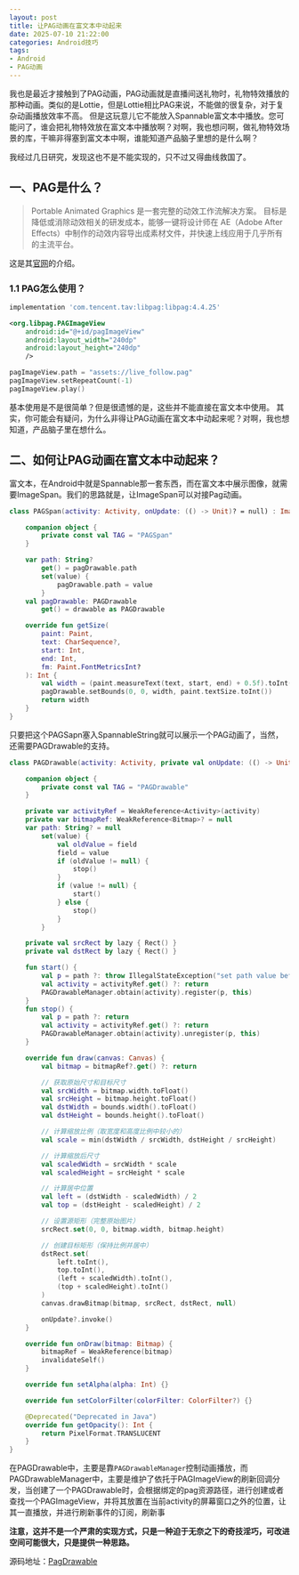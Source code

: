 ```yaml
---
layout: post
title: 让PAG动画在富文本中动起来
date: 2025-07-10 21:22:00
categories: Android技巧
tags: 
- Android
- PAG动画
---
```


我也是最近才接触到了PAG动画，PAG动画就是直播间送礼物时，礼物特效播放的那种动画。类似的是Lottie，但是Lottie相比PAG来说，不能做的很复杂，对于复杂动画播放效率不高。
但是这玩意儿它不能放入Spannable富文本中播放。您可能问了，谁会把礼物特效放在富文本中播放啊？对啊，我也想问啊，做礼物特效场景的库，干嘛非得塞到富文本中啊，谁能知道产品脑子里想的是什么啊？

我经过几日研究，发现这也不是不能实现的，只不过又得曲线救国了。

## 一、PAG是什么？
> Portable Animated Graphics 是一套完整的动效工作流解决方案。
目标是降低或消除动效相关的研发成本，能够一键将设计师在 AE（Adobe After Effects）中制作的动效内容导出成素材文件，并快速上线应用于几乎所有的主流平台。

这是其[官网](https://pag.io/)的介绍。

### 1.1 PAG怎么使用？

```groovy
implementation 'com.tencent.tav:libpag:libpag:4.4.25'
```

```xml
<org.libpag.PAGImageView
    android:id="@+id/pagImageView"
    android:layout_width="240dp"
    android:layout_height="240dp"
    />
```

```kotlin
pagImageView.path = "assets://live_follow.pag"
pagImageView.setRepeatCount(-1)
pagImageView.play()
```

基本使用是不是很简单？但是很遗憾的是，这些并不能直接在富文本中使用。
其实，你可能会有疑问，为什么非得让PAG动画在富文本中动起来呢？对啊，我也想知道，产品脑子里在想什么。

## 二、如何让PAG动画在富文本中动起来？

富文本，在Android中就是Spannable那一套东西，而在富文本中展示图像，就需要ImageSpan。我们的思路就是，让ImageSpan可以对接Pag动画。

```kotlin
class PAGSpan(activity: Activity, onUpdate: (() -> Unit)? = null) : ImageSpan(PAGDrawable(activity, onUpdate)) {

    companion object {
        private const val TAG = "PAGSpan"
    }

    var path: String?
        get() = pagDrawable.path
        set(value) {
            pagDrawable.path = value
        }
    val pagDrawable: PAGDrawable
        get() = drawable as PAGDrawable

    override fun getSize(
        paint: Paint,
        text: CharSequence?,
        start: Int,
        end: Int,
        fm: Paint.FontMetricsInt?
    ): Int {
        val width = (paint.measureText(text, start, end) + 0.5f).toInt()
        pagDrawable.setBounds(0, 0, width, paint.textSize.toInt())
        return width
    }
}
```
只要把这个PAGSapn塞入SpannableString就可以展示一个PAG动画了，当然，还需要PAGDrawable的支持。
```kotlin
class PAGDrawable(activity: Activity, private val onUpdate: (() -> Unit)? = null) : Drawable(), PAGDrawableManager.OnPAGDrawCallback {

    companion object {
        private const val TAG = "PAGDrawable"
    }

    private var activityRef = WeakReference<Activity>(activity)
    private var bitmapRef: WeakReference<Bitmap>? = null
    var path: String? = null
        set(value) {
            val oldValue = field
            field = value
            if (oldValue != null) {
                stop()
            }
            if (value != null) {
                start()
            } else {
                stop()
            }
        }

    private val srcRect by lazy { Rect() }
    private val dstRect by lazy { Rect() }

    fun start() {
        val p = path ?: throw IllegalStateException("set path value before call start")
        val activity = activityRef.get() ?: return
        PAGDrawableManager.obtain(activity).register(p, this)
    }
    fun stop() {
        val p = path ?: return
        val activity = activityRef.get() ?: return
        PAGDrawableManager.obtain(activity).unregister(p, this)
    }

    override fun draw(canvas: Canvas) {
        val bitmap = bitmapRef?.get() ?: return

        // 获取原始尺寸和目标尺寸
        val srcWidth = bitmap.width.toFloat()
        val srcHeight = bitmap.height.toFloat()
        val dstWidth = bounds.width().toFloat()
        val dstHeight = bounds.height().toFloat()

        // 计算缩放比例（取宽度和高度比例中较小的）
        val scale = min(dstWidth / srcWidth, dstHeight / srcHeight)

        // 计算缩放后尺寸
        val scaledWidth = srcWidth * scale
        val scaledHeight = srcHeight * scale

        // 计算居中位置
        val left = (dstWidth - scaledWidth) / 2
        val top = (dstHeight - scaledHeight) / 2

        // 设置源矩形（完整原始图片）
        srcRect.set(0, 0, bitmap.width, bitmap.height)

        // 创建目标矩形（保持比例并居中）
        dstRect.set(
            left.toInt(),
            top.toInt(),
            (left + scaledWidth).toInt(),
            (top + scaledHeight).toInt()
        )
        canvas.drawBitmap(bitmap, srcRect, dstRect, null)

        onUpdate?.invoke()
    }

    override fun onDraw(bitmap: Bitmap) {
        bitmapRef = WeakReference(bitmap)
        invalidateSelf()
    }

    override fun setAlpha(alpha: Int) {}

    override fun setColorFilter(colorFilter: ColorFilter?) {}

    @Deprecated("Deprecated in Java")
    override fun getOpacity(): Int {
        return PixelFormat.TRANSLUCENT
    }
}
```

在PAGDrawable中，主要是靠`PAGDrawableManager`控制动画播放，而PAGDrawableManager中，主要是维护了依托于PAGImageView的刷新回调分发，当创建了一个PAGDrawable时，会根据绑定的pag资源路径，进行创建或者查找一个PAGImageView，并将其放置在当前activity的屏幕窗口之外的位置，让其一直播放，并进行刷新事件的订阅，刷新事

**注意，这并不是一个严肃的实现方式，只是一种迫于无奈之下的奇技淫巧，可改进空间可能很大，只是提供一种思路。**

源码地址：[PagDrawable](https://github.com/boybeak/PagDrawable)